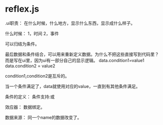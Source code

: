 # reflex.js
 
 .ui职责：
 在什么时候，什么地方，显示什么东西，显示成什么样子。
 
 
 什么时候：
  1，时间
  2，事件
  
  可以归结为条件。
 
  
  最后数据和条件结合，可以用来重新定义数据。为什么不把这些直接写到代码里？而是写在ui里，因为ui有一部分自己的显示逻辑。
   data.condition1=value1
   data.condition2 = value2
   
   
   condition1,condition2是互斥的。
   
   当一个条件满足了，data就使用对应的value，一直到有其他条件满足。
   
   条件的定义：
     条件支持:或
	 <condition condition1="{time=100}"/>
  
  
 效应器：
   数据绑定。
   
   数据来源：
      同一个name的数据改变了。
	  
	  
	  
	  
	  
   
